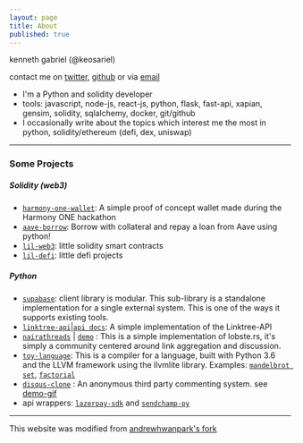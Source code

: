 ```yaml
---
layout: page
title: About
published: true
---
```



kenneth gabriel (@keosariel)

contact me on [twitter](http://www.twitter.com/keosariel), [github](http://www.github.com/keosariel) or via [email](mailto:kennethgabriel78@gmail.com)

* I'm a Python and solidity developer
* tools: javascript, node-js, react-js, python, flask, fast-api, xapian, gensim, solidity, sqlalchemy, docker, git/github
* I occasionally write about the topics which interest me the most in python, solidity/ethereum (defi, dex, uniswap)

-----

### Some Projects

##### Solidity (web3)

- [`harmony-one-wallet`](https://github.com/keosariel/harmony-one-wallet): A simple proof of concept wallet made during the Harmony ONE hackathon
- [`aave-borrow`](https://github.com/keosariel/aave-borrow): Borrow with collateral and repay a loan from Aave using python!
- [`lil-web3`](https://github.com/keosariel/lil-web3): little solidity smart contracts
- [`lil-defi`](https://github.com/keosariel/lil-defi): little defi projects


##### Python

- [`supabase`](https://github.com/keosariel/supabase-client): client library is modular. This sub-library is a standalone implementation for a single external system. This is one of the ways it supports existing tools.
- [`linktree-api`](https://github.com/keosariel/Linktree-API)|[`api docs`](https://documenter.getpostman.com/view/14039622/Tzsik4P8): A simple implementation of the Linktree-API
- [`nairathreads`](https://github.com/keosariel/nairathreads) | [`demo`](https://nairathreads.herokuapp.com/top) : This is a simple implementation of lobste.rs, it's simply a community centered around link aggregation and discussion.
- [`toy-language`](https://github.com/keosariel/Programming-language-in-python-using-llvmlite): This is a compiler for a language, built with Python 3.6 and the LLVM framework using the llvmlite library. Examples: [`mandelbrot set`](https://github.com/keosariel/Programming-language-in-python-using-llvmlite/blob/main/test/mandelbrot_set.test), [`factorial`](https://github.com/keosariel/Programming-language-in-python-using-llvmlite/blob/main/test/fact.test)
- [`disqus-clone`](https://github.com/keosariel/disqus-hackernews-commenting-clone) : An anonymous third party commenting system. see [demo-gif](https://github.com/keosariel/disqus-hackernews-commenting-clone/raw/master/disqus-clone-demo.gif)
- api wrappers: [`lazerpay-sdk`](https://github.com/keosariel/lazerpay-py-sdk) and [`sendchamp-py`](https://github.com/keosariel/sendchamp-py)


-----

This website was modified from [andrewhwanpark's fork](https://github.com/andrewhwanpark/dark-poole)
